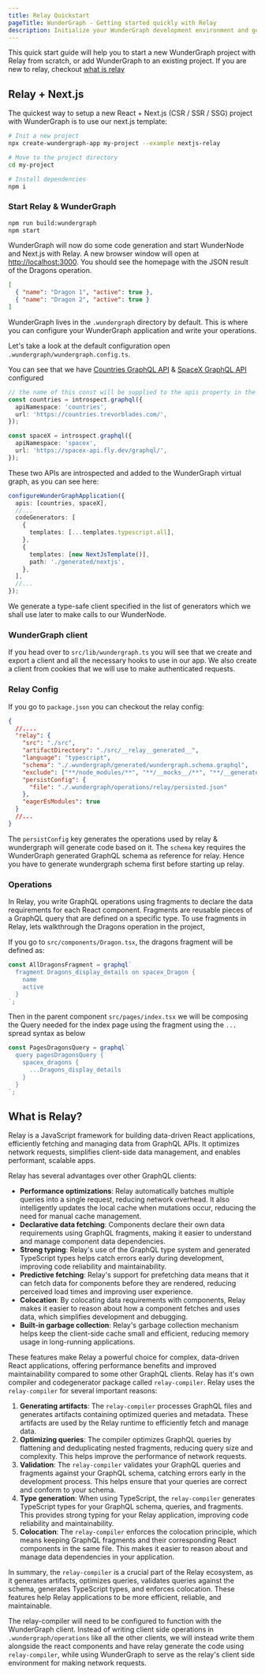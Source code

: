 ```yaml
---
title: Relay Quickstart
pageTitle: WunderGraph - Getting started quickly with Relay
description: Initialize your WunderGraph development environment and get started using Relay
---
```


This quick start guide will help you to start a new WunderGraph project with Relay from scratch, or add WunderGraph to an existing project. If you are new to relay, checkout [what is relay](#what-is-relay)

## Relay + Next.js

The quickest way to setup a new React + Next.js (CSR / SSR / SSG) project with WunderGraph is to use our next.js template:

```sh
# Init a new project
npx create-wundergraph-app my-project --example nextjs-relay

# Move to the project directory
cd my-project

# Install dependencies
npm i
```

### Start Relay & WunderGraph

```sh
npm run build:wundergraph
npm start
```

WunderGraph will now do some code generation and start WunderNode and Next.js with Relay.
A new browser window will open at [http://localhost:3000](http://localhost:3000). You should see the homepage with the JSON result of the Dragons operation.

```json
[
  { "name": "Dragon 1", "active": true },
  { "name": "Dragon 2", "active": true }
]
```

WunderGraph lives in the `.wundergraph` directory by default. This is where you can configure your WunderGraph application and write your operations.

Let's take a look at the default configuration open `.wundergraph/wundergraph.config.ts`.

You can see that we have [Countries GraphQL API](https://countries.trevorblades.com/) & [SpaceX GraphQL API](https://spacex-api.fly.dev/graphql) configured

```ts
// the name of this const will be supplied to the apis property in the configuration
const countries = introspect.graphql({
  apiNamespace: 'countries',
  url: 'https://countries.trevorblades.com/',
});

const spaceX = introspect.graphql({
  apiNamespace: 'spacex',
  url: 'https://spacex-api.fly.dev/graphql/',
});
```

These two APIs are introspected and added to the WunderGraph virtual graph, as you can see here:

```ts
configureWunderGraphApplication({
  apis: [countries, spaceX],
  //...
  codeGenerators: [
    {
      templates: [...templates.typescript.all],
    },
    {
      templates: [new NextJsTemplate()],
      path: './generated/nextjs',
    },
  ],
  //...
});
```

We generate a type-safe client specified in the list of generators which we shall use later to make calls to our WunderNode.

### WunderGraph client

If you head over to `src/lib/wundergraph.ts` you will see that we create and export a client and all the necessary hooks to use in our app. We also create a client from cookies that we will use to make authenticated requests.

### Relay Config

If you go to `package.json` you can checkout the relay config:

```json
{
  //....
  "relay": {
    "src": "./src",
    "artifactDirectory": "./src/__relay__generated__",
    "language": "typescript",
    "schema": "./.wundergraph/generated/wundergraph.schema.graphql",
    "exclude": ["**/node_modules/**", "**/__mocks__/**", "**/__generated__/**", "**/.wundergraph/generated/**"],
    "persistConfig": {
      "file": "./.wundergraph/operations/relay/persisted.json"
    },
    "eagerEsModules": true
  }
  //...
}
```

The `persistConfig` key generates the operations used by relay & wundergraph will generate code based on it. The `schema` key requires the WunderGraph generated GraphQL schema as reference for relay. Hence you have to generate wundergraph schema first before starting up relay.

### Operations

In Relay, you write GraphQL operations using fragments to declare the data requirements for each React component. Fragments are reusable pieces of a GraphQL query that are defined on a specific type. To use fragments in Relay, lets walkthrough the Dragons operation in the project,

If you go to `src/components/Dragon.tsx`, the dragons fragment will be defined as:

```ts
const AllDragonsFragment = graphql`
  fragment Dragons_display_details on spacex_Dragon {
    name
    active
  }
`;
```

Then in the parent component `src/pages/index.tsx` we will be composing the Query needed for the index page using the fragment using the `...` spread syntax as below

```ts
const PagesDragonsQuery = graphql`
  query pagesDragonsQuery {
    spacex_dragons {
      ...Dragons_display_details
    }
  }
`;
```

## What is Relay?

Relay is a JavaScript framework for building data-driven React applications, efficiently fetching and managing data from GraphQL APIs. It optimizes network requests, simplifies client-side data management, and enables performant, scalable apps.

Relay has several advantages over other GraphQL clients:

- **Performance optimizations**: Relay automatically batches multiple queries into a single request, reducing network overhead. It also intelligently updates the local cache when mutations occur, reducing the need for manual cache management.
- **Declarative data fetching**: Components declare their own data requirements using GraphQL fragments, making it easier to understand and manage component data dependencies.
- **Strong typing**: Relay's use of the GraphQL type system and generated TypeScript types helps catch errors early during development, improving code reliability and maintainability.
- **Predictive fetching**: Relay's support for prefetching data means that it can fetch data for components before they are rendered, reducing perceived load times and improving user experience.
- **Colocation**: By colocating data requirements with components, Relay makes it easier to reason about how a component fetches and uses data, which simplifies development and debugging.
- **Built-in garbage collection**: Relay's garbage collection mechanism helps keep the client-side cache small and efficient, reducing memory usage in long-running applications.

These features make Relay a powerful choice for complex, data-driven React applications, offering performance benefits and improved maintainability compared to some other GraphQL clients. Relay has it's own compiler and codegenerator package called `relay-compiler`. Relay uses the `relay-compiler` for several important reasons:

1. **Generating artifacts**: The `relay-compiler` processes GraphQL files and generates artifacts containing optimized queries and metadata. These artifacts are used by the Relay runtime to efficiently fetch and manage data.
2. **Optimizing queries**: The compiler optimizes GraphQL queries by flattening and deduplicating nested fragments, reducing query size and complexity. This helps improve the performance of network requests.
3. **Validation**: The `relay-compiler` validates your GraphQL queries and fragments against your GraphQL schema, catching errors early in the development process. This helps ensure that your queries are correct and conform to your schema.
4. **Type generation**: When using TypeScript, the `relay-compiler` generates TypeScript types for your GraphQL schema, queries, and fragments. This provides strong typing for your Relay application, improving code reliability and maintainability.
5. **Colocation**: The `relay-compiler` enforces the colocation principle, which means keeping GraphQL fragments and their corresponding React components in the same file. This makes it easier to reason about and manage data dependencies in your application.

In summary, the `relay-compiler` is a crucial part of the Relay ecosystem, as it generates artifacts, optimizes queries, validates queries against the schema, generates TypeScript types, and enforces colocation. These features help Relay applications to be more efficient, reliable, and maintainable.

The relay-compiler will need to be configured to function with the WunderGraph client. Instead of writing client side operations in `.wundergraph/operations` like all the other clients, we will instead write them alongside the react components and have relay generate the code using `relay-compiler`, while using WunderGraph to serve as the relay's client side environment for making network requests.
